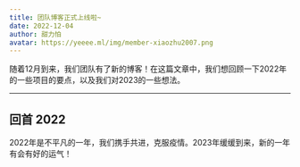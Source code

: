 ```yaml
---
title: 团队博客正式上线啦~
date: 2022-12-04
author: 甜力怕
avatar: https://yeeee.ml/img/member-xiaozhu2007.png
---
```


随着12月到来，我们团队有了新的博客！在这篇文章中，我们想回顾一下2022年的一些项目的要点，以及我们对2023的一些想法。

---

## 回首 2022

2022年是不平凡的一年，我们携手共进，克服疫情。2023年缓缓到来，新的一年有会有好的运气！

